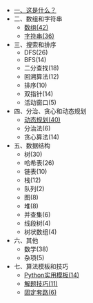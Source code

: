   - [一、这是什么？](/README.md)
  - 二、数组和字符串
    - [数组(42)](array.md)
    - [字符串(36)](string.md)
  - 三、搜索和排序
    - DFS(26)
    - BFS(14)
    - 二分查找(18)
    - 回溯算法(12)
    - 排序(10)
    - 双指针(14)
    - 活动窗口(5)
  - 四、分治、贪心和动态规划
    - [动态规划(40)](dp.md)
    - 分治法(6)
    - 贪心算法(14)
  - 五、数据结构
    - 树(30)
    - 哈希表(26)
    - 链表(10)
    - 栈(12)
    - 队列(2)
    - 图(8)
    - 堆(8)
    - 并查集(6)
    - 线段树(4)
    - 树状数组(4)
  - 六、其他
    - 数学(38)
    - 杂项(5)
  - 七、算法模板和技巧
      - [Python实用模板(14)](/实用模板.md)
      - [解题技巧(11)](一些tricks.md)
      - [固定套路(6)](套路.md)
